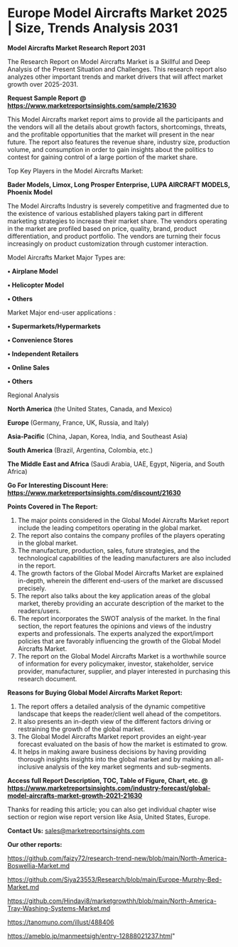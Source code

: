 # Europe Model Aircrafts Market 2025 | Size, Trends Analysis 2031

<strong>Model Aircrafts Market Research Report 2031</strong>

The Research Report on Model Aircrafts Market is a Skillful and Deep Analysis of the Present Situation and Challenges. This research report also analyzes other important trends and market drivers that will affect market growth over 2025-2031.

<strong>Request Sample Report @ <a href=https://www.marketreportsinsights.com/sample/21630>https://www.marketreportsinsights.com/sample/21630</a></strong>

This Model Aircrafts market report aims to provide all the participants and the vendors will all the details about growth factors, shortcomings, threats, and the profitable opportunities that the market will present in the near future. The report also features the revenue share, industry size, production volume, and consumption in order to gain insights about the politics to contest for gaining control of a large portion of the market share.

Top Key Players in the Model Aircrafts Market:

<strong>Bader Models, Limox, Long Prosper Enterprise, LUPA AIRCRAFT MODELS, Phoenix Model</strong>

The Model Aircrafts Industry is severely competitive and fragmented due to the existence of various established players taking part in different marketing strategies to increase their market share. The vendors operating in the market are profiled based on price, quality, brand, product differentiation, and product portfolio. The vendors are turning their focus increasingly on product customization through customer interaction.

Model Aircrafts Market Major Types are:

<strong>• Airplane Model

• Helicopter Model

• Others</strong>

Market Major end-user applications :

<strong>• Supermarkets/Hypermarkets

• Convenience Stores

• Independent Retailers

• Online Sales

• Others</strong>

Regional Analysis

</u><strong><b>North America</b></strong> (the United States, Canada, and Mexico)

<strong><b>Europe </b></strong>(Germany, France, UK, Russia, and Italy)

<strong><b>Asia-Pacific</b></strong> (China, Japan, Korea, India, and Southeast Asia)

<strong><b>South America</b></strong> (Brazil, Argentina, Colombia, etc.)

<strong><b>The Middle East and Africa</b></strong> (Saudi Arabia, UAE, Egypt, Nigeria, and South Africa)

<strong>Go For Interesting Discount Here: <a href=https://www.marketreportsinsights.com/discount/21630>https://www.marketreportsinsights.com/discount/21630</a></strong>

<strong>Points Covered in The Report:</strong>
<ol>
  <li>The major points considered in the Global Model Aircrafts Market report include the leading competitors operating in the global market.</li>
  <li>The report also contains the company profiles of the players operating in the global market.</li>
  <li>The manufacture, production, sales, future strategies, and the technological capabilities of the leading manufacturers are also included in the report.</li>
  <li>The growth factors of the Global Model Aircrafts Market are explained in-depth, wherein the different end-users of the market are discussed precisely.</li>
  <li>The report also talks about the key application areas of the global market, thereby providing an accurate description of the market to the readers/users.</li>
  <li>The report incorporates the SWOT analysis of the market. In the final section, the report features the opinions and views of the industry experts and professionals. The experts analyzed the export/import policies that are favorably influencing the growth of the Global Model Aircrafts Market.</li>
  <li>The report on the Global Model Aircrafts Market is a worthwhile source of information for every policymaker, investor, stakeholder, service provider, manufacturer, supplier, and player interested in purchasing this research document.</li>
</ol>
<strong>Reasons for Buying Global Model Aircrafts Market Report:</strong>

<ol>
  <li>The report offers a detailed analysis of the dynamic competitive landscape that keeps the reader/client well ahead of the competitors.</li>
  <li>It also presents an in-depth view of the different factors driving or restraining the growth of the global market.</li>
  <li>The Global Model Aircrafts Market report provides an eight-year forecast evaluated on the basis of how the market is estimated to grow.</li>
  <li>It helps in making aware business decisions by having providing thorough insights insights into the global market and by making an all-inclusive analysis of the key market segments and sub-segments.</li>
</ol>
<strong>Access full Report Description, TOC, Table of Figure, Chart, etc. @ <a href=https://www.marketreportsinsights.com/industry-forecast/global-model-aircrafts-market-growth-2021-21630>https://www.marketreportsinsights.com/industry-forecast/global-model-aircrafts-market-growth-2021-21630</a></strong>


Thanks for reading this article; you can also get individual chapter wise section or region wise report version like Asia, United States, Europe.

<strong>Contact Us:</strong>
sales@marketreportsinsights.com

<strong>Our other reports:</strong>

<a href=https://github.com/faizy72/research-trend-new/blob/main/North-America-Boswellia-Market.md>https://github.com/faizy72/research-trend-new/blob/main/North-America-Boswellia-Market.md</a>

<a href=https://github.com/Siya23553/Research/blob/main/Europe-Murphy-Bed-Market.md>https://github.com/Siya23553/Research/blob/main/Europe-Murphy-Bed-Market.md</a>

<a href=https://github.com/Hindavi8/marketgrowthh/blob/main/North-America-Tray-Washing-Systems-Market.md>https://github.com/Hindavi8/marketgrowthh/blob/main/North-America-Tray-Washing-Systems-Market.md</a>

<a href=https://tanomuno.com/illust/488406>https://tanomuno.com/illust/488406</a>

<a href=https://ameblo.jp/manmeetsigh/entry-12888021237.html>https://ameblo.jp/manmeetsigh/entry-12888021237.html</a>"
